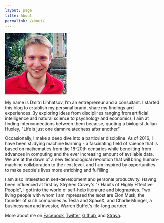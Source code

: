 ```yaml
---
layout: page
title: About
permalink: /about/
---
```


![Dmitri Lihhatsov](/images/me.png "Dmitri Lihhatsov")

My name is Dmitri Lihhatsov, I'm an entrepreneur and a consultant. I started this blog to establish my personal brand, share my findings and experiences. By exploring ideas from disciplines ranging from artificial intelligence and natural science to psychology and economics, I aim at finding interconnections between them because, quoting a biologist Julian Huxley, "Life is just one damn relatedness after another".

Occasionally, I make a deep dive into a particular discipline. As of 2016, I have been studying machine learning - a fascinating field of science that is based on mathematics from the 18-20th centuries while benefiting from advances in computing and the ever increasing amount of available data. We are at the dawn of a new technological revolution that will bring human-machine collaboration to the next level, and I am inspired by opportunities to make people's lives more enriching and fulfilling.

I am also interested in self-development and personal productivity. Having been influenced at first by Stephen Covey's "7 Habits of Highly Effective People", I got into the world of self-help literature and biographies. Two living people with whom I am impressed the most are Elon Musk, the founder of such companies as Tesla and SpaceX, and Charlie Munger, a businessman and investor, Warren Buffet's life-long partner.

More about me on [Facebook](https://www.facebook.com/dmitri.lihhatsov), [Twitter](https://www.twitter.com/dmlih), [Github](https://www.github.com/dlihhats), and [Strava](https://www.strava.com/athletes/dmlih).
